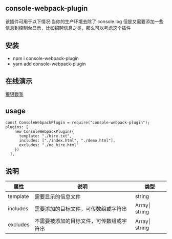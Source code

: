 ## console-webpack-plugin

该插件可用于以下情况:当你的生产环境去除了 console.log 但是又需要添加一些信息到控制台显示，比如招聘信息之类，那么可以考虑这个插件

## 安装

- npm i console-webpack-plugin
- yarn add console-webpack-plugin

## 在线演示

[狠狠戳我](https://foolsogood.github.io/console-webpack-plugin/example/dist/index.html)

## usage

```
const ConsoleWebpackPlugin = require("console-webpack-plugin");
plugins: [
    new ConsoleWebpackPlugin({
      template: "./hire.txt",
      includes: ["./index.html", "./demo.html"],
      excludes: "./no_hire.html"
    })
  ],
```

## 说明

| 属性     | 说明                                     | 类型                   |
| -------- | ---------------------------------------- | ---------------------- |
| template | 需要显示的信息文件                       | string                 |
| includes | 需要添加的目标文件，可传数组或字符串     | Array<string>\| string |
| excludes | 不需要被添加的目标文件，可传数组或字符串 | Array<string>\| string |
